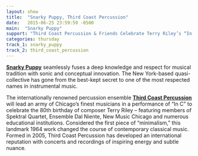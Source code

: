 ```yaml
---
layout: show
title:  "Snarky Puppy, Third Coast Percussion"
date:   2015-06-25 23:59:59 -0500
main:  "Snarky Puppy"
support: "Third Coast Percussion & Friends Celebrate Terry Riley’s “In C”"
categories: thursday
track_1: snarky_puppy
track_2: third_coast_percussion
---
```


**[Snarky Puppy](http://snarkypuppy.ropeadope.com "Snarky Puppy")** seamlessly fuses a deep knowledge and respect for musical tradition with sonic and conceptual innovation. The New York-based quasi-collective has gone from the best-kept secret to one of the most respected names in instrumental music.

The internationally renowned percussion ensemble **[Third Coast Percussion](thirdcoastpercussion.com "Third Coast Percussion")** will lead an army of Chicago’s finest musicians in a performance of “In C” to celebrate the 80th birthday of composer Terry Riley – featuring members of Spektral Quartet, Ensemble Dal Niente, New Music Chicago and numerous educational institutions. Considered the first piece of “minimalism,” this landmark 1964 work changed the course of contemporary classical music. Formed in 2005, Third Coast Percussion has developed an international reputation with concerts and recordings of inspiring energy and subtle nuance.
